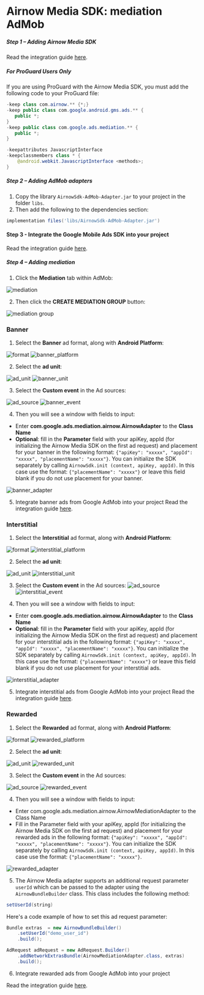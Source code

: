 Airnow Media SDK: mediation AdMob
======
##### Step 1 – Adding Airnow Media SDK
Read the integration guide [here](https://github.com/airnowplatform/airnow-android-sdk/tree/main/airnow-sdk).
##### For ProGuard Users Only
If you are using ProGuard with the Airnow Media SDK, you must add the following code to your ProGuard file:
``` java
-keep class com.airnow.** {*;}
-keep public class com.google.android.gms.ads.** {
   public *;
}
-keep public class com.google.ads.mediation.** {
   public *;
}

-keepattributes JavascriptInterface
-keepclassmembers class * {
    @android.webkit.JavascriptInterface <methods>;
}
```
##### Step 2 – Adding AdMob adapters
1. Copy the library `AirnowSdk-AdMob-Adapter.jar` to your project in the folder `libs`.
2. Then add the following to the dependencies section:
```gradle
implementation files('libs/AirnowSdk-AdMob-Adapter.jar')
```
#### Step 3 - Integrate the Google Mobile Ads SDK into your project
Read the integration guide [here](https://developers.google.com/admob/android/quick-start).

##### Step 4 – Adding mediation
1. Click the **Mediation** tab within AdMob:

![mediation](assets/mediation.png)

2. Then click the **CREATE MEDIATION GROUP** button:

![mediation group](assets/mediation_group.png)

### Banner
1. Select the **Banner** ad format, along with **Android Platform**:

![format](assets/format.png)
![banner_platform](assets/banner_platform.png)

2. Select the **ad unit**: 

![ad_unit](assets/ad_unit.png)
![banner_unit](assets/banner_unit.png)

3. Select the **Custom event** in the Ad sources:

![ad_source](assets/ad_source.png)
![banner_event](assets/banner_event.png)

4. Then you will see a window with fields to input:
- Enter **com.google.ads.mediation.airnow.AirnowAdapter** to the **Class Name**
- **Optional**: fill in the **Parameter** field with your apiKey, appId (for initializing the Airnow Media SDK on the first ad request) and placement for your banner in the following format: `{"apiKey": "xxxxx", "appId": "xxxxx", "placementName": "xxxxx"}`. You can initialize the SDK separately by calling `AirnowSdk.init (context, apiKey, appId)`. In this case use the format: `{"placementName": "xxxxx"}` or leave this field blank if you do not use placement for your banner.


![banner_adapter](assets/banner_adapter.png)

5. Integrate banner ads from Google AdMob into your project
Read the integration guide [here](https://developers.google.com/admob/android/banner).

### Interstitial
1. Select the **Interstitial** ad format, along with **Android Platform**:

![format](assets/format.png)
![interstitial_platform](assets/interstitial_platform.png)

2. Select the **ad unit**: 


![ad_unit](assets/ad_unit.png)
![interstitial_unit](assets/interstitial_unit.png)

3. Select the **Custom event** in the Ad sources:
![ad_source](assets/ad_source.png)
![interstitial_event](assets/interstitial_event.png)

4. Then you will see a window with fields to input:
- Enter **com.google.ads.mediation.airnow.AirnowAdapter** to the **Class Name**
- **Optional**: fill in the **Parameter** field with your apiKey, appId (for initializing the Airnow Media SDK on the first ad request) and placement for your interstitial ads in the following format: `{"apiKey": "xxxxx", "appId": "xxxxx", "placementName": "xxxxx"}`. You can initialize the SDK separately by calling `AirnowSdk.init (context, apiKey, appId)`. In this case use the format: `{"placementName": "xxxxx"}` or leave this field blank if you do not use placement for your interstitial ads.

![interstitial_adapter](assets/interstitial_adapter.png)

5. Integrate interstitial ads from Google AdMob into your project
Read the integration guide [here](https://developers.google.com/admob/android/interstitial).

### Rewarded
1. Select the **Rewarded** ad format, along with **Android Platform**:

![format](assets/format.png)
![rewarded_platform](assets/rewarded_platform.png)

2. Select the **ad unit**: 

![ad_unit](assets/ad_unit.png)
![rewarded_unit](assets/rewarded_unit.png)

3. Select the **Custom event** in the Ad sources:

![ad_source](assets/ad_source.png)
![rewarded_event](assets/rewarded_event.png)

4. Then you will see a window with fields to input:
- Enter com.google.ads.mediation.airnow.AirnowMediationAdapter to the Class Name
- Fill in the Parameter field with your apiKey, appId (for initializing the Airnow Media SDK on the first ad request) and placement for your rewarded ads in the following format: {`"apiKey": "xxxxx", "appId": "xxxxx", "placementName": "xxxxx"}`. You can initialize the SDK separately by calling `AirnowSdk.init (context, apiKey, appId)`. In this case use the format: `{"placementName": "xxxxx"}`.

![rewarded_adapter](assets/rewarded_adapter.png)

5. The Airnow Media adapter supports an additional request parameter `userId` which can be passed to the adapter using the `AirnowBundleBuilder` class. This class includes the following method:

``` java
setUserId(string)
```
Here's a code example of how to set this ad request parameter:
``` java
Bundle extras  = new AirnowBundleBuilder()
    .setUserId("demo_user_id")
    .build();

AdRequest adRequest = new AdRequest.Builder()
    .addNetworkExtrasBundle(AirnowMediationAdapter.class, extras)
    .build();
```
6. Integrate rewarded ads from Google AdMob into your project

Read the integration guide [here](https://developers.google.com/admob/android/rewarded).